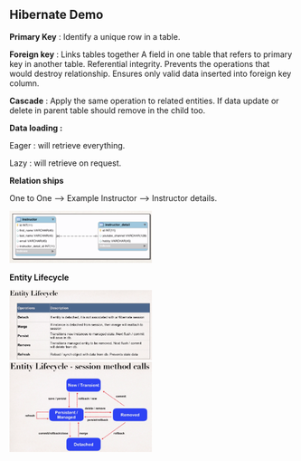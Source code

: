 ## **Hibernate Demo**

 **Primary Key** : Identify a unique row in a table.
 
**Foreign key** : Links tables together
              A field in one table that refers to primary key in another table.
              Referential integrity.
              Prevents the operations that would destroy relationship.
              Ensures only valid data inserted into foreign key column. 
              
 **Cascade** : Apply the same operation to related entities. If data update or delete in parent table
               should remove in the child too.
 
 **Data loading :**
 <p>    Eager : will retrieve everything.
 <p>    Lazy : will retrieve on request.
 
 **Relation ships**
 
 One to One --> Example Instructor --> Instructor details.
 
 <img src="images/one2one.png" width=50% height=50%>
 
 **Entity Lifecycle**
 
  <img src="images/entitylifecycle.png" width=50% height=50%>
  
  <img src="images/entitylifecycle2.png" width=50% height=50%>

 
 
